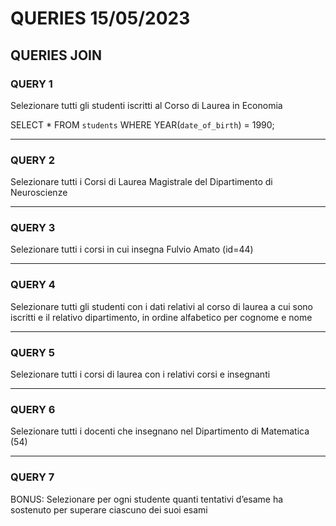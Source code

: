 # QUERIES 15/05/2023

## QUERIES JOIN

### QUERY 1
Selezionare tutti gli studenti iscritti al Corso di Laurea in Economia

SELECT *
FROM `students`
WHERE YEAR(`date_of_birth`) = 1990;

---
### QUERY 2
Selezionare tutti i Corsi di Laurea Magistrale del Dipartimento di Neuroscienze



---
### QUERY 3
Selezionare tutti i corsi in cui insegna Fulvio Amato (id=44)



---
### QUERY 4
Selezionare tutti gli studenti con i dati relativi al corso di laurea a cui sono iscritti e il
relativo dipartimento, in ordine alfabetico per cognome e nome



---
### QUERY 5
Selezionare tutti i corsi di laurea con i relativi corsi e insegnanti



---
### QUERY 6
Selezionare tutti i docenti che insegnano nel Dipartimento di Matematica (54)



---
### QUERY 7
BONUS: Selezionare per ogni studente quanti tentativi d’esame ha sostenuto per superare ciascuno dei suoi esami
